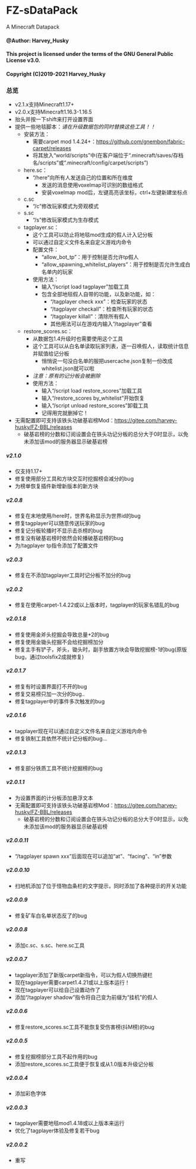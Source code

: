 # FZ-sDataPack
A Minecraft Datapack
#### @Author: Harvey_Husky

#### This project is licensed under the terms of the GNU General Public License v3.0.
#### Copyright (C)2019-2021 Harvey_Husky
### 总览
- v2.1.x支持Minecraft1.17+
- v2.0.x支持Minecraft1.16.3-1.16.5
- 抬头并按一下shift来打开设置界面
- 提供一些地毯脚本：*请在升级数据包的同时替换这些工具！！*
	- 安装方法：
		- 需要carpet mod 1.4.24+：https://github.com/gnembon/fabric-carpet/releases
		- 将其放入“world/scripts”中(在客户端位于“.minecraft/saves/存档名/scripts”或“.minecraft/config/carpet/scripts”)
	- here.sc：
		- “/here”向所有人发送自己的位置和所在维度
			- 发送的消息使用voxelmap可识别的数组格式
			- 安装voxelmap mod后，左键高亮该坐标，ctrl+左键新建坐标点
	- c.sc
		- “/c”修改玩家模式为旁观模式
	- s.sc
		- “/s”修改玩家模式为生存模式
	- tagplayer.sc：
		- 这个工具可以防止将地毯mod生成的假人计入记分板
		- 可以通过自定义文件名来自定义游戏内命令
        - 配置文件：
            - “allow_bot_tp”：用于控制是否允许tp假人
            - “allow_spawning_whitelist_players”：用于控制是否允许生成白名单内的玩家
		- 使用方法：
			- 输入“/script load tagplayer”加载工具
			- 包含全部地毯假人自带的功能，以及新功能，如：
				- “/tagplayer check xxx”：检查玩家的状态
				- “/tagplayer checkall”：检查所有玩家的状态
				- “/tagplayer killall”：清除所有假人
				- 其他用法可以在游戏内输入“/tagplayer”查看
	- restore_scores.sc：
		- 从数据包1.4升级时也需要使用这个工具
		- 这个工具可以从白名单读取玩家列表，逐一召唤假人，读取统计信息并赋值给记分板
			- 悄悄说一句没白名单的服把usercache.json复制一份改成whitelist.json就可以啦
		- *注意：原有的记分板会被删除*
		- 使用方法：
			- 输入“/script load restore_scores”加载工具
			- 输入“/restore_scores by_whitelist”开始恢复
			- 输入“/script unload restore_scores”卸载工具
			- 记得用完就删掉它！
- 无需配置即可支持该铁头功破基岩榜Mod：https://gitee.com/harvey-husky/FZ-BBL/releases
	- 破基岩榜的分数和订阅设置会在铁头功记分板的总分大于0时显示，以免未添加该mod的服务器显示破基岩榜
##### v2.1.0
- 仅支持1.17+
- 修复使用部分工具和方块交互时挖掘榜会减分的bug
- 为榜单恢复插件新增新版本的新方块
##### v2.0.8
- 修复在末地使用/here时，世界名称显示为世界id的bug
- 修复tagplayer可以随意传送玩家的bug
- 修复记分板轮播时不显示击杀榜的bug
- 修复没有破基岩榜时依然会轮播破基岩榜的bug
- 为/tagplayer tp指令添加了配置文件
##### v2.0.3
- 修复在不添加tagplayer工具时记分板不加分的bug
##### v2.0.2
- 修复在使用carpet-1.4.22或以上版本时，tagplayer的玩家名错乱的bug
##### v2.0.1.8
- 修复使用金斧头挖掘会导致总量+2的bug
- 修复使用金锄头挖掘不会给挖掘榜加分
- 修复主手有铲子，斧头，锄头时，副手放置方块会导致挖掘榜-1的bug(原版bug，通过toolsfix2成就修复)
##### v2.0.1.7
- 修复有时设置界面打不开的bug
- 修复交易榜只加一次分的bug..
- 修复tagplayer中的事件多次触发的bug
##### v2.0.1.6
- tagplayer现在可以通过自定义文件名来自定义游戏内命令
- 修复铁制工具依然不统计记分板的bug...
##### v2.0.1.3
- 修复部分铁质工具不统计挖掘榜的bug
##### v2.0.1.1
- 为设置界面的计分板添加悬浮文本
- 无需配置即可支持该铁头功破基岩榜Mod：https://gitee.com/harvey-husky/FZ-BBL/releases
	- 破基岩榜的分数和订阅设置会在铁头功记分板的总分大于0时显示，以免未添加该mod的服务器显示破基岩榜
##### v2.0.0.11
- “/tagplayer spawn xxx”后面现在可以追加“at”、“facing”、“in”参数
##### v2.0.0.10
- 扫地机添加了位于怪物血条栏的文字提示，同时添加了各种提示的开关功能
##### v2.0.0.9
- 修复矿车白名单状态反了的bug
##### v2.0.0.8
- 添加c.sc、s.sc、here.sc工具
##### v2.0.0.7
- tagplayer添加了新版carpet新指令，可以为假人切换热键栏
- 现在tagplayer需要carpet1.4.21或以上版本运行！
- 现在tagplayer可以给自己设置动作了
- 添加“/tagplayer shadow”指令将自己变为前缀为“挂机”的假人
##### v2.0.0.6
- 修复restore_scores.sc工具不能恢复受伤害榜(抖M榜)的bug
##### v2.0.0.5
- 修复挖掘榜部分工具不起作用的bug
- 添加restore_scores.sc工具便于恢复或从1.0版本升级记分板
##### v2.0.0.4
- 添加彩色字体
##### v2.0.0.3
- tagplayer需要地毯mod1.4.18或以上版本来运行
- 优化了tagplayer体验及修复若干bug
##### v2.0.0.2
- 重写

